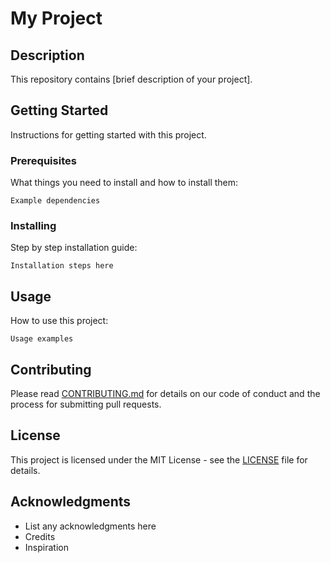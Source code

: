 # My Project

## Description
This repository contains [brief description of your project].

## Getting Started
Instructions for getting started with this project.

### Prerequisites
What things you need to install and how to install them:
```
Example dependencies
```

### Installing
Step by step installation guide:
```
Installation steps here
```

## Usage
How to use this project:
```
Usage examples
```

## Contributing
Please read [CONTRIBUTING.md](CONTRIBUTING.md) for details on our code of conduct and the process for submitting pull requests.

## License
This project is licensed under the MIT License - see the [LICENSE](LICENSE) file for details.

## Acknowledgments
* List any acknowledgments here
* Credits
* Inspiration 